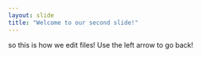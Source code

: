 ```yaml
---
layout: slide
title: "Welcome to our second slide!"
---
```

so this is how we edit files!
Use the left arrow to go back!
